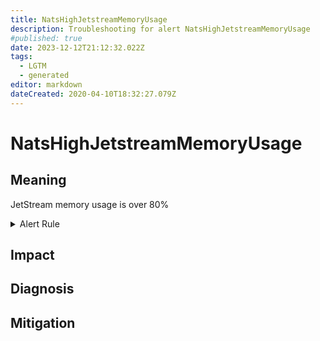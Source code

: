 ```yaml
---
title: NatsHighJetstreamMemoryUsage
description: Troubleshooting for alert NatsHighJetstreamMemoryUsage
#published: true
date: 2023-12-12T21:12:32.022Z
tags: 
  - LGTM
  - generated
editor: markdown
dateCreated: 2020-04-10T18:32:27.079Z
---
```


# NatsHighJetstreamMemoryUsage

## Meaning
[//]: # "Short paragraph that explains what the alert means"
JetStream memory usage is over 80%

<details>
  <summary>Alert Rule</summary>

{{% rule "nats/nats-exporter.yml" "NatsHighJetstreamMemoryUsage" %}}

<!-- Rule when generated

```yaml
alert: NatsHighJetstreamMemoryUsage
expr: gnatsd_varz_jetstream_stats_memory / gnatsd_varz_jetstream_config_max_memory > 0.8
for: 5m
labels:
    severity: warning
annotations:
    summary: Nats high JetStream memory usage (instance {{ $labels.instance }})
    description: |-
        JetStream memory usage is over 80%
          VALUE = {{ $value }}
          LABELS = {{ $labels }}
    runbook: https://github.com/srerun/prometheus-alerts/blob/main/content/runbooks/nats-exporter/NatsHighJetstreamMemoryUsage.md

```

-->

</details>


## Impact
[//]: # "What could / will happen if the alert is not addressed"



## Diagnosis
[//]: # "Steps to take to identify the cause of the problem"



## Mitigation
[//]: # "The steps necessary to resolve the alert"
